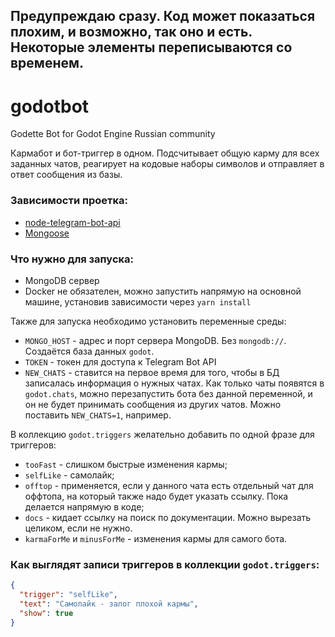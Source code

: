 ## Предупреждаю сразу. Код может показаться плохим, и возможно, так оно и есть. Некоторые элементы переписываются со временем.

# godotbot
Godette Bot for Godot Engine Russian community

Кармабот и бот-триггер в одном. Подсчитывает общую карму для всех заданных чатов, реагирует на кодовые наборы символов и отправляет в ответ сообщения из базы.

### Зависимости проетка:

- [node-telegram-bot-api](https://github.com/yagop/node-telegram-bot-api)
- [Mongoose](https://mongoosejs.com/)

### Что нужно для запуска:

- MongoDB сервер
- Docker не обязателен, можно запустить напрямую на основной машине, установив зависимости через `yarn install`

Также для запуска необходимо установить переменные среды:

- `MONGO_HOST` - адрес и порт сервера MongoDB. Без `mongodb://`. Создаётся база данных `godot`.
- `TOKEN` - токен для доступа к Telegram Bot API
- `NEW_CHATS` - ставится на первое время для того, чтобы в БД записалась информация о нужных чатах. Как только чаты появятся в `godot.chats`, можно перезапустить бота без данной переменной, и он не будет принимать сообщения из других чатов. Можно поставить `NEW_CHATS=1`, например.

В коллекцию `godot.triggers` желательно добавить по одной фразе для триггеров:
- `tooFast` - слишком быстрые изменения кармы;
- `selfLike` - самолайк;
- `offtop` - применяется, если у данного чата есть отдельный чат для оффтопа, на который также надо будет указать ссылку. Пока делается напрямую в коде;
- `docs` - кидает ссылку на поиск по документации. Можно вырезать целиком, если не нужно.
- `karmaForMe` и `minusForMe` - изменения кармы для самого бота.

### Как выглядят записи триггеров в коллекции `godot.triggers`:

```json
{
  "trigger": "selfLike",
  "text": "Самолайк - залог плохой кармы",
  "show": true
}
```
